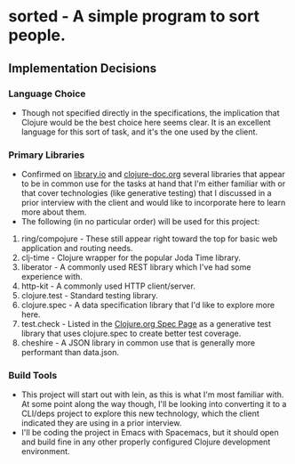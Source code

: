 sorted - A simple program to sort people.
=====================================================

Implementation Decisions
-----------------------------

### Language Choice
* Though not specified directly in the specifications, the implication that Clojure
would be the best choice here seems clear. It is an excellent language for this
sort of task, and it's the one used by the client.

### Primary Libraries
* Confirmed on [library.io](https://libraries.io/search?languages=Clojure&order=desc&sort=dependent_repos_count)
and [clojure-doc.org](http://clojure-doc.org/articles/ecosystem/libraries_directory.html)
several libraries that appear to be in common use for the tasks at hand that I'm either
familiar with or that cover technologies (like generative testing) that I discussed in
a prior interview with the client and would like to incorporate here to learn more
about them.
* The following (in no particular order) will be used for this project:
1. ring/compojure - These still appear right toward the top for basic web application
and routing needs.
2. clj-time - Clojure wrapper for the popular Joda Time library.
3. liberator - A commonly used REST library which I've had some experience with.
4. http-kit - A commonly used HTTP client/server.
5. clojure.test - Standard testing library.
6. clojure.spec - A data specification library that I'd like to explore more here.
7. test.check - Listed in the [Clojure.org Spec Page](https://clojure.org/about/spec)
as a generative test library that uses clojure.spec to create better test coverage.
8. cheshire - A JSON library in common use that is generally more performant than data.json.

### Build Tools
* This project will start out with lein, as this is what I'm most familiar with. At some
point along the way though, I'll be looking into converting it to a CLI/deps project to
explore this new technology, which the client indicated they are using in a prior
interview.
* I'll be coding the project in Emacs with Spacemacs, but it should open and build fine
in any other properly configured Clojure development environment.
